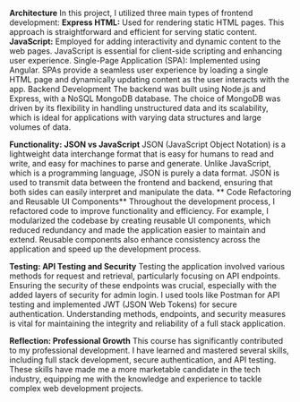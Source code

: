 **Architecture**
In this project, I utilized three main types of frontend development:
**Express HTML:** Used for rendering static HTML pages. This approach is straightforward and efficient for serving static content.
**JavaScript:** Employed for adding interactivity and dynamic content to the web pages. JavaScript is essential for client-side scripting and enhancing user experience.
Single-Page Application (SPA): Implemented using Angular. SPAs provide a seamless user experience by loading a single HTML page and dynamically updating content as the user interacts with the app.
Backend Development
The backend was built using Node.js and Express, with a NoSQL MongoDB database. The choice of MongoDB was driven by its flexibility in handling unstructured data and its scalability, which is ideal for applications with varying data structures and large volumes of data.

**Functionality:**
**JSON vs JavaScript**
JSON (JavaScript Object Notation) is a lightweight data interchange format that is easy for humans to read and write, and easy for machines to parse and generate. Unlike JavaScript, which is a programming language, JSON is purely a data format. JSON is used to transmit data between the frontend and backend, ensuring that both sides can easily interpret and manipulate the data.
**
Code Refactoring and Reusable UI Components**
Throughout the development process, I refactored code to improve functionality and efficiency. For example, I modularized the codebase by creating reusable UI components, which reduced redundancy and made the application easier to maintain and extend. Reusable components also enhance consistency across the application and speed up the development process.

**Testing:
API Testing and Security**
Testing the application involved various methods for request and retrieval, particularly focusing on API endpoints. Ensuring the security of these endpoints was crucial, especially with the added layers of security for admin login. I used tools like Postman for API testing and implemented JWT (JSON Web Tokens) for secure authentication. Understanding methods, endpoints, and security measures is vital for maintaining the integrity and reliability of a full stack application.

**Reflection:
Professional Growth**
This course has significantly contributed to my professional development. I have learned and mastered several skills, including full stack development, secure authentication, and API testing. These skills have made me a more marketable candidate in the tech industry, equipping me with the knowledge and experience to tackle complex web development projects.
